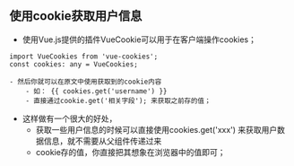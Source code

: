 ## 使用cookie获取用户信息
- 使用Vue.js提供的插件VueCookie可以用于在客户端操作cookies； 
```
import VueCookies from 'vue-cookies';
const cookies: any = VueCookies;
```
    - 然后你就可以在原文中使用获取到的cookie内容
        - 如： {{ cookies.get('username') }}
        - 直接通过cookie.get('相关字段'); 来获取之前存的值； 
- 这样做有一个很大的好处，
    - 获取一些用户信息的时候可以直接使用cookies.get('xxx') 来获取用户数据信息，就不需要从父组件传递过来
    - cookie存的值，你直接把其想象在浏览器中的值即可；
    

